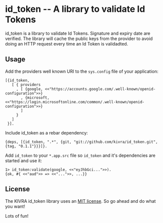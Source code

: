 id_token -- A library to validate Id Tokens
===========================================

id_token is a library to validate Id Tokens. Signature and expiry date are verified. The library will cache the public keys from the provider to avoid
doing an HTTP request every time an Id Token is validadted.

## Usage

Add the providers well known URI to the `sys.config` file of your application:

```
[{id_token,
   [ { providers
     , [ {google, <<"https://accounts.google.com/.well-known/openid-configuration">>}
       , {microsoft, <<"https://login.microsoftonline.com/common/.well-known/openid-configuration">>}
       ]
     }
   ]
 }].
```

Include id_token as a rebar dependency:

```
{deps, [{id_token, ".*", {git, "git://github.com/kivra/id_token.git", {tag, "0.1.1"}}}]}.
```

Add `id_token` to your `*.app.src` file so `id_token` and it's dependencies are started and use it:

```
1> id_token:validate(google, <<"eyJhbGci...">>).
{ok, #{ <<"aud">> => <<"...">>, ...}}
```

## License
The KIVRA id_token library uses an [MIT license](http://en.wikipedia.org/wiki/MIT_License). So go ahead and do what
you want!

Lots of fun!
